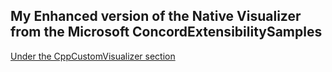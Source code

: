 ## My Enhanced version of the Native Visualizer from the Microsoft ConcordExtensibilitySamples

[Under the CppCustomVisualizer section](https://github.com/Dave-Lowndes/DavesVisualStudioVisualizers/tree/master/CppCustomVisualizer)

